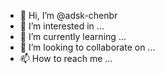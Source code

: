 - 👋 Hi, I’m @adsk-chenbr
- 👀 I’m interested in ...
- 🌱 I’m currently learning ...
- 💞️ I’m looking to collaborate on ...
- 📫 How to reach me ...

<!---
adsk-chenbr/adsk-chenbr is a ✨ special ✨ repository because its `README.md` (this file) appears on your GitHub profile.
You can click the Preview link to take a look at your changes.
--->
